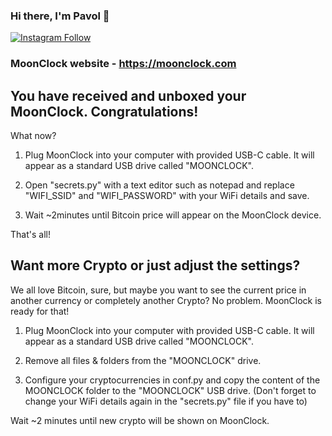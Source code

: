 ### Hi there, I'm Pavol 👋 

[![Instagram Follow](https://static.wixstatic.com/media/57724c_6b5ab8bf75cc4a33b90e16e340814ae9~mv2.png)](https://www.instagram.com/pavols_lab/)

### MoonClock website - https://moonclock.com

## You have received and unboxed your MoonClock. Congratulations!

What now?

1. Plug MoonClock into your computer with provided USB-C cable. It will appear as a standard USB drive called "MOONCLOCK".

2. Open "secrets.py" with a text editor such as notepad and replace "WIFI_SSID" and "WIFI_PASSWORD" with your WiFi details and save.

3. Wait ~2minutes until Bitcoin price will appear on the MoonClock device.

That's all!


## Want more Crypto or just adjust the settings?

We all love Bitcoin, sure, but maybe you want to see the current price in another currency or completely another Crypto? No problem. MoonClock is ready for that!

1. Plug MoonClock into your computer with provided USB-C cable. It will appear as a standard USB drive called "MOONCLOCK".

2. Remove all files & folders from the "MOONCLOCK" drive.

3. Configure your cryptocurrencies in conf.py and copy the content of the MOONCLOCK folder to the "MOONCLOCK" USB drive. (Don't forget to change your WiFi details again in the "secrets.py" file if you have to)

Wait ~2 minutes until new crypto will be shown on MoonClock.
